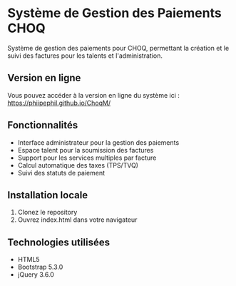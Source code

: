 # Système de Gestion des Paiements CHOQ

Système de gestion des paiements pour CHOQ, permettant la création et le suivi des factures pour les talents et l'administration.

## Version en ligne

Vous pouvez accéder à la version en ligne du système ici :
https://phiipephil.github.io/ChoqM/

## Fonctionnalités

- Interface administrateur pour la gestion des paiements
- Espace talent pour la soumission des factures
- Support pour les services multiples par facture
- Calcul automatique des taxes (TPS/TVQ)
- Suivi des statuts de paiement

## Installation locale

1. Clonez le repository
2. Ouvrez index.html dans votre navigateur

## Technologies utilisées

- HTML5
- Bootstrap 5.3.0
- jQuery 3.6.0
